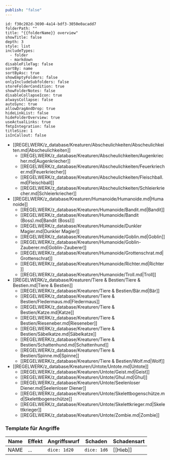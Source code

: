 ```yaml
---
publish: "false"
---
```


```folder-overview
id: f30c202d-3690-4a14-bdf3-3050e0acadd7
folderPath: ""
title: "{{folderName}} overview"
showTitle: false
depth: 3
style: list
includeTypes:
  - folder
  - markdown
disableFileTag: false
sortBy: name
sortByAsc: true
showEmptyFolders: false
onlyIncludeSubfolders: false
storeFolderCondition: true
showFolderNotes: false
disableCollapseIcon: true
alwaysCollapse: false
autoSync: true
allowDragAndDrop: true
hideLinkList: false
hideFolderOverview: true
useActualLinks: true
fmtpIntegration: false
titleSize: 1
isInCallout: false
```
<span class="fv-link-list-start" id="f30c202d-3690-4a14-bdf3-3050e0acadd7"></span>
- [[REGELWERK/z_database/Kreaturen/Abscheulichkeiten/Abscheulichkeiten.md|Abscheulichkeiten]]
	- [[REGELWERK/z_database/Kreaturen/Abscheulichkeiten/Augenkriecher.md|Augenkriecher]]
	- [[REGELWERK/z_database/Kreaturen/Abscheulichkeiten/Feuerkriecher.md|Feuerkriecher]]
	- [[REGELWERK/z_database/Kreaturen/Abscheulichkeiten/Fleischball.md|Fleischball]]
	- [[REGELWERK/z_database/Kreaturen/Abscheulichkeiten/Schleierkriecher.md|Schleierkriecher]]
- [[REGELWERK/z_database/Kreaturen/Humanoide/Humanoide.md|Humanoide]]
	- [[REGELWERK/z_database/Kreaturen/Humanoide/Bandit.md|Bandit]]
	- [[REGELWERK/z_database/Kreaturen/Humanoide/Bandit (Boss).md|Bandit (Boss)]]
	- [[REGELWERK/z_database/Kreaturen/Humanoide/Dunkler Magier.md|Dunkler Magier]]
	- [[REGELWERK/z_database/Kreaturen/Humanoide/Goblin.md|Goblin]]
	- [[REGELWERK/z_database/Kreaturen/Humanoide/Goblin-Zauberer.md|Goblin-Zauberer]]
	- [[REGELWERK/z_database/Kreaturen/Humanoide/Grottenschrat.md|Grottenschrat]]
	- [[REGELWERK/z_database/Kreaturen/Humanoide/Richter.md|Richter]]
	- [[REGELWERK/z_database/Kreaturen/Humanoide/Troll.md|Troll]]
- [[REGELWERK/z_database/Kreaturen/Tiere & Bestien/Tiere & Bestien.md|Tiere & Bestien]]
	- [[REGELWERK/z_database/Kreaturen/Tiere & Bestien/Bär.md|Bär]]
	- [[REGELWERK/z_database/Kreaturen/Tiere & Bestien/Fledermaus.md|Fledermaus]]
	- [[REGELWERK/z_database/Kreaturen/Tiere & Bestien/Katze.md|Katze]]
	- [[REGELWERK/z_database/Kreaturen/Tiere & Bestien/Rieseneber.md|Rieseneber]]
	- [[REGELWERK/z_database/Kreaturen/Tiere & Bestien/Säbelkatze.md|Säbelkatze]]
	- [[REGELWERK/z_database/Kreaturen/Tiere & Bestien/Schattenhund.md|Schattenhund]]
	- [[REGELWERK/z_database/Kreaturen/Tiere & Bestien/Spinne.md|Spinne]]
	- [[REGELWERK/z_database/Kreaturen/Tiere & Bestien/Wolf.md|Wolf]]
- [[REGELWERK/z_database/Kreaturen/Untote/Untote.md|Untote]]
	- [[REGELWERK/z_database/Kreaturen/Untote/Geist.md|Geist]]
	- [[REGELWERK/z_database/Kreaturen/Untote/Ghul.md|Ghul]]
	- [[REGELWERK/z_database/Kreaturen/Untote/Seelenloser Diener.md|Seelenloser Diener]]
	- [[REGELWERK/z_database/Kreaturen/Untote/Skelettbogenschütze.md|Skelettbogenschütze]]
	- [[REGELWERK/z_database/Kreaturen/Untote/Skelettkrieger.md|Skelettkrieger]]
	- [[REGELWERK/z_database/Kreaturen/Untote/Zombie.md|Zombie]]
<span class="fv-link-list-end" id="f30c202d-3690-4a14-bdf3-3050e0acadd7"></span>



### Template für Angriffe
| Name | Effekt | Angriffswurf | Schaden     | Schadensart |
| ---- | ------ | ------------ | ----------- | ----------- |
| NAME | ...    | `dice: 1d20` | `dice: 1d6` | [[Hieb]]    |
